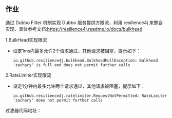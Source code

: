 ## **作业**

通过 Dubbo Filter 机制实现 Dubbo 服务提供方限流，利用 resilience4j 来整合实现，具体参考文档:https://resilience4j.readme.io/docs/bulkhead

1.BulkHead实现限流

- 设定1ms内最多允许2个请求通过，其他请求被阻塞，提示如下：

  `io.github.resilience4j.bulkhead.BulkheadFullException: Bulkhead 'zachary' is full and does not permit further calls`

2.RateLimiter实现限流

- 设定1分钟内最多允许两个请求通过，其他请求被阻塞，提示如下：

  `io.github.resilience4j.ratelimiter.RequestNotPermitted: RateLimiter 'zachary' does not permit further calls`

过滤器代码地址：
